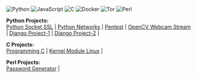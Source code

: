 ![Python](https://img.shields.io/badge/python-3670A0?style=for-the-badge&logo=python&logoColor=ffdd54) ![JavaScript](https://img.shields.io/badge/javascript-%23323330.svg?style=for-the-badge&logo=javascript&logoColor=%23F7DF1E) ![C](https://img.shields.io/badge/c-%234B275F.svg?style=for-the-badge&logo=c&logoColor=white) ![Docker](https://img.shields.io/badge/docker-%230db7ed.svg?style=for-the-badge&logo=docker&logoColor=white) ![Tor](https://img.shields.io/badge/Tor-7D4698?style=for-the-badge&logo=Tor-Browser&logoColor=white) ![Perl](https://img.shields.io/badge/perl-%2339457E.svg?style=for-the-badge&logo=perl&logoColor=white)

**Python Projects:**
<br>
<a href="https://github.com/sarkis093/python3_socket_ssl">Python Socket SSL</a> |
<a href="https://github.com/sarkis093/python3_networks">Python Networks</a> |
<a href="https://github.com/sarkis093/pentest">Pentest</a> |
<a href="https://github.com/sarkis093/stream-webcam-python3">OpenCV Webcam Stream</a> |
<a href="https://github.com/sarkis093/django1">Django Project-1</a> |
<a href="https://github.com/sarkis093/django2">Django Project-2</a> |

**C Projects:**
<br>
<a href="https://github.com/sarkis093/programacao-em-c">Programming C</a> |
<a href="https://github.com/sarkis093/kernel-module">Kernel Module Linux</a> |

**Perl Projects:**
<br>
<a href="https://github.com/sarkis093/password_generator_perl">Password Generator</a> |
